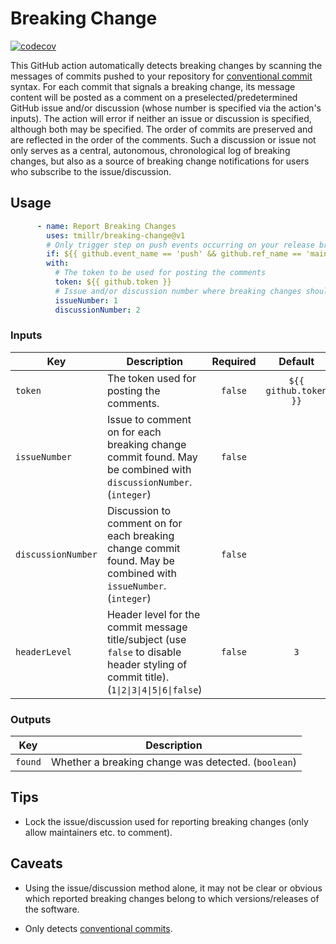 # Breaking Change

[![codecov](https://codecov.io/github/tmillr/breaking-change/branch/master/graph/badge.svg?token=CdtcYcijqb)](https://codecov.io/github/tmillr/breaking-change)

This GitHub action automatically detects breaking changes by scanning the messages of commits pushed to your repository for [conventional commit](https://www.conventionalcommits.org) syntax. For each commit that signals a breaking change, its message content will be posted as a comment on a preselected/predetermined GitHub issue and/or discussion (whose number is specified via the action's inputs). The action will error if neither an issue or discussion is specified, although both may be specified. The order of commits are preserved and are reflected in the order of the comments. Such a discussion or issue not only serves as a central, autonomous, chronological log of breaking changes, but also as a source of breaking change notifications for users who subscribe to the issue/discussion.

## Usage

<!-- prettier-ignore-start -->
~~~yaml
      - name: Report Breaking Changes
        uses: tmillr/breaking-change@v1
        # Only trigger step on push events occurring on your release branch
        if: ${{ github.event_name == 'push' && github.ref_name == 'main' }}
        with:
          # The token to be used for posting the comments
          token: ${{ github.token }}
          # Issue and/or discussion number where breaking changes should be reported
          issueNumber: 1
          discussionNumber: 2
~~~
<!-- prettier-ignore-end -->

### Inputs

<!-- prettier-ignore-start -->
| **Key** | **Description** | **Required** | **Default** |
| --- | --- | :---: | :---: |
| `token` | The token used for posting the comments. | `false` | `${{ github.token }}` |
| `issueNumber` | Issue to comment on for each breaking change commit found. May be combined with `discussionNumber`. (`integer`) | `false` |  |
| `discussionNumber` | Discussion to comment on for each breaking change commit found. May be combined with `issueNumber`. (`integer`) | `false` |  |
| `headerLevel` | Header level for the commit message title/subject (use `false` to disable header styling of commit title). (`1\|2\|3\|4\|5\|6\|false`) | `false` | `3` |
<!-- prettier-ignore-end -->

### Outputs

| **Key** | **Description**                                     |
| ------- | --------------------------------------------------- |
| `found` | Whether a breaking change was detected. (`boolean`) |

## Tips

- Lock the issue/discussion used for reporting breaking changes (only allow maintainers etc. to comment).

## Caveats

- Using the issue/discussion method alone, it may not be clear or obvious which reported breaking changes belong to which versions/releases of the software.

- Only detects [conventional commits](https://www.conventionalcommits.org).

